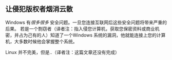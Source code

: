 <?php require("../../entete.php"); ?> <?php require("../../base.php"); ?> <?php require("../../fonctions.php"); ?>

<div id="corps">

<h2>让侵犯版权者烟消云散</h2>

<p>Windows 有<i>很多很多</i> 安全问题。一旦您连接互联网后这些安全问题将带来严重的后果。
若是一个剽窃者（译者注：指入侵您计算机，获取您保密资料或商业机密，并占为己有的人）知道了一个Windows
系统的漏洞，他就能连接上您的计算机，大多数时候他会掌握整个系统。</p>

<p>Linux 并不完美，但是..（译者注：这篇文章还没有完成）</p>

</div>


